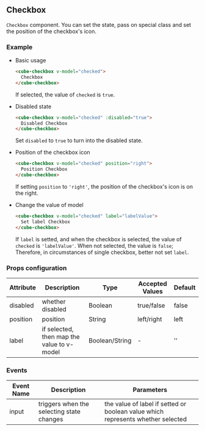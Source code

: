 ## Checkbox

`Checkbox` component. You can set the state, pass on special class and set the position of the checkbox's icon.

### Example

- Basic usage

  ```html
  <cube-checkbox v-model="checked">
    Checkbox
  </cube-checkbox>
  ```

  If selected, the value of `checked` is `true`.

- Disabled state

  ```html
  <cube-checkbox v-model="checked" :disabled="true">
    Disabled Checkbox
  </cube-checkbox>
  ```

  Set `disabled` to `true` to turn into the disabled state.

- Position of the checkbox icon

  ```html
  <cube-checkbox v-model="checked" position="right">
    Position Checkbox
  </cube-checkbox>
  ```

  If setting `position` to `'right'`, the position of the checkbox's icon is on the right.

- Change the value of model

  ```html
  <cube-checkbox v-model="checked" label="labelValue">
    Set label Checkbox
  </cube-checkbox>
  ```

  If `label` is setted, and when the checkbox is selected, the value of `checked` is `'labelValue'`. When not selected, the value is `false`; Therefore, in circumstances of single checkbox, better not set `label`.

### Props configuration

| Attribute | Description | Type | Accepted Values | Default |
| - | - | - | - | - |
| disabled | whether disabled | Boolean | true/false | false |
| position | position | String | left/right | left |
| label | if selected, then map the value to v-model | Boolean/String | - | '' |

### Events

| Event Name | Description | Parameters |
| - | - | - |
| input | triggers when the selecting state changes | the value of label if setted or boolean value which represents whether selected |

